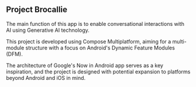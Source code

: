 ## Project Brocallie

The main function of this app is to enable conversational interactions with AI using Generative AI technology.

This project is developed using Compose Multiplatform, aiming for a multi-module structure with a focus on Android's Dynamic Feature Modules (DFM).

The architecture of Google's Now in Android app serves as a key inspiration, and the project is designed with potential expansion to platforms beyond Android and iOS in mind.
